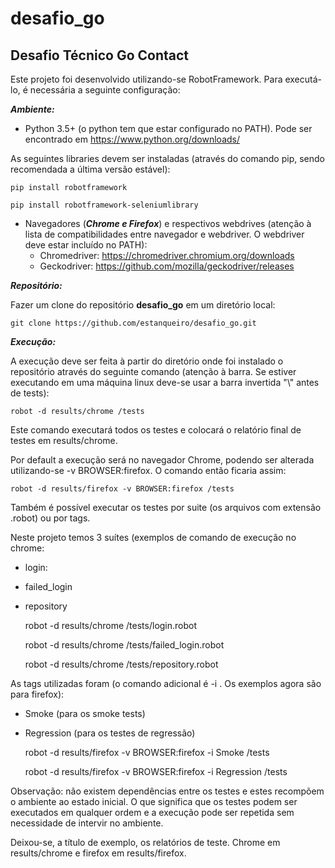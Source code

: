 # desafio_go
## **Desafio Técnico Go Contact**

Este projeto foi desenvolvido utilizando-se RobotFramework. Para executá-lo, é necessária a seguinte configuração:

**_Ambiente:_**
- Python 3.5+ (o python tem que estar configurado no PATH). Pode ser encontrado em https://www.python.org/downloads/

As seguintes libraries devem ser instaladas (através do comando pip, sendo recomendada a última versão estável):

    pip install robotframework
    
    pip install robotframework-seleniumlibrary

- Navegadores (_**Chrome e Firefox**_) e respectivos webdrives (atenção à lista de compatibilidades entre navegador e webdriver. 
O webdriver deve estar incluído no PATH): 
    - Chromedriver: https://chromedriver.chromium.org/downloads
    - Geckodriver: https://github.com/mozilla/geckodriver/releases

**_Repositório:_**

Fazer um clone do repositório **desafio_go** em um diretório local:
    
    git clone https://github.com/estanqueiro/desafio_go.git

**_Execução:_**

A execução deve ser feita à partir do diretório onde foi instalado o repositório através do seguinte comando 
(atenção à barra. Se estiver executando em uma máquina linux deve-se usar a barra invertida "\\" antes de tests):

    robot -d results/chrome /tests

Este comando executará todos os testes e colocará o relatório final de testes em results/chrome.

Por default a execução será no navegador Chrome, podendo ser alterada utilizando-se -v BROWSER:firefox. 
O comando então ficaria assim:

    robot -d results/firefox -v BROWSER:firefox /tests

Também é possível executar os testes por suite (os arquivos com extensão .robot) ou por tags. 

Neste projeto temos 3 suítes (exemplos de comando de execução no chrome: 
- login:
- failed_login
- repository



    robot -d results/chrome /tests/login.robot
    
    robot -d results/chrome /tests/failed_login.robot
    
    robot -d results/chrome /tests/repository.robot


As tags utilizadas foram (o comando adicional é -i <tag>. Os exemplos agora são para firefox):
- Smoke (para os smoke tests)
- Regression (para os testes de regressão)



    robot -d results/firefox -v BROWSER:firefox -i Smoke /tests
    
    robot -d results/firefox -v BROWSER:firefox -i Regression /tests



Observação: não existem dependências entre os testes e estes recompõem o ambiente ao estado inicial. O
que significa que os testes podem ser executados em qualquer ordem e a execução pode ser repetida sem
necessidade de intervir no ambiente.

Deixou-se, a título de exemplo, os relatórios de teste. Chrome em results/chrome e firefox em results/firefox.